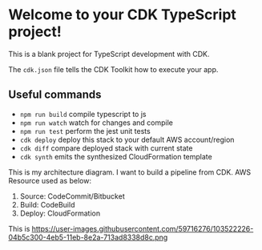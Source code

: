 # Welcome to your CDK TypeScript project!

This is a blank project for TypeScript development with CDK.

The `cdk.json` file tells the CDK Toolkit how to execute your app.

## Useful commands

 * `npm run build`   compile typescript to js
 * `npm run watch`   watch for changes and compile
 * `npm run test`    perform the jest unit tests
 * `cdk deploy`      deploy this stack to your default AWS account/region
 * `cdk diff`        compare deployed stack with current state
 * `cdk synth`       emits the synthesized CloudFormation template

This is my architecture diagram.
I want to build a pipeline from CDK.
AWS Resource used as below:
1. Source: CodeCommit/Bitbucket
2. Build: CodeBuild
3. Deploy: CloudFormation

This is 
https://user-images.githubusercontent.com/59716276/103522226-04b5c300-4eb5-11eb-8e2a-713ad8338d8c.png
